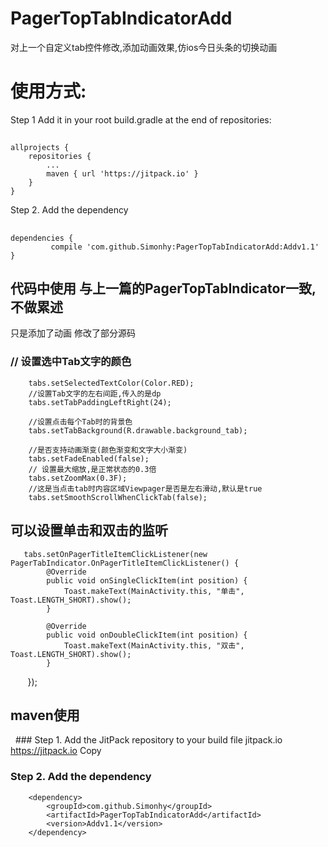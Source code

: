 # PagerTopTabIndicatorAdd
对上一个自定义tab控件修改,添加动画效果,仿ios今日头条的切换动画
# 使用方式:
 Step 1
 Add it in your root build.gradle at the end of repositories:
## 
    allprojects {
		repositories {
			...
			maven { url 'https://jitpack.io' }
		}
	}
 Step 2. Add the dependency
## 
	dependencies {
	         compile 'com.github.Simonhy:PagerTopTabIndicatorAdd:Addv1.1'
	}
## 代码中使用 与上一篇的PagerTopTabIndicator一致,不做累述
   只是添加了动画 修改了部分源码
### // 设置选中Tab文字的颜色
        tabs.setSelectedTextColor(Color.RED);
        //设置Tab文字的左右间距,传入的是dp
        tabs.setTabPaddingLeftRight(24);

        //设置点击每个Tab时的背景色
        tabs.setTabBackground(R.drawable.background_tab);

        //是否支持动画渐变(颜色渐变和文字大小渐变)
        tabs.setFadeEnabled(false);
        // 设置最大缩放,是正常状态的0.3倍
        tabs.setZoomMax(0.3F);
        //这是当点击tab时内容区域Viewpager是否是左右滑动,默认是true
        tabs.setSmoothScrollWhenClickTab(false);
   ## 可以设置单击和双击的监听
       tabs.setOnPagerTitleItemClickListener(new PagerTabIndicator.OnPagerTitleItemClickListener() {
            @Override
            public void onSingleClickItem(int position) {
                Toast.makeText(MainActivity.this, "单击", Toast.LENGTH_SHORT).show();
            }

            @Override
            public void onDoubleClickItem(int position) {
                Toast.makeText(MainActivity.this, "双击", Toast.LENGTH_SHORT).show();
            }
        });
## maven使用
   ### Step 1. Add the JitPack repository to your build file
		<repositories>
			<repository>
			    <id>jitpack.io</id>
			    <url>https://jitpack.io</url>
			</repository>
		</repositories>Copy
   ### Step 2. Add the dependency
		<dependency>
		    <groupId>com.github.Simonhy</groupId>
		    <artifactId>PagerTopTabIndicatorAdd</artifactId>
		    <version>Addv1.1</version>
		</dependency>
